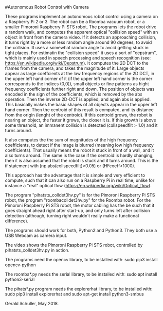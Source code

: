 
#Autonomous Robot Control with Camera

These programs implement an autonomous robot control using a camera on a Raspberry Pi 2 or 3. The robot can be a Roomba vacuum robot, or a smaller Pimoroni Raspberry Pi STS robot. 
The programs lets the robot drive a random walk, and computes the apparent optical "collision speed" with an object in front from the camera video. If it detects an approaching collision, it turns right by a more or less random angle around 90 degrees, to avoid the collision. It uses a somewhat random angle to avoid getting stuck in tight places.
For estimatin the "collision speed" it uses a sort of "cepstrum", which is mainly used in speech processing and speech recognition (see: https://en.wikipedia.org/wiki/Cepstrum). It computes the 2D DCT to the frames from the camera, and takes the magnitude of it. Large objects appear as large coeffcients at the low frequency regions of the 2D DCT, in the upper left hand corner of it (if the upper left hand corner is the corner corresponds to the indices (0,0)), small objects or fine patterns as hight frequency coefficients further right and down. The position of objects was encoded in the sign of the coefficients, which is removed by the abs operation. Then the inverse 2D-DCT is applied, and again abs is applied. This basically makes the basic shapes of all objects appear in the upper left hand corner. Then the centroid of this result is computed, and its distance from the origin (lenght of the centroid). If this centroid grows, the robot is nearing an object, the faster it grows, the closer it is. If this growth is above some threshold, an immanent collision is detected (collspeedfilt > 1.0) and it turns around.

It also computes the the sum of magnitudes of the high frequency coefficients, to detect if the image is blurred (meaning low high frequency coefficients). That usually means the robot it stuck in front of a wall, and it also turns around. The same is the case if the centroid is hardly changing, then it is also assumed that the robot is stuck and it turns around. This is the if statement with (np.abs(collspeedfilt)<0.05) or (HFcoeff<1000).

This approach has the advantage that it is simple and very efficient to compute, such that it can also run on a Raspberry Pi in real time, unlike for instance a "real" optical flow (https://en.wikipedia.org/wiki/Optical_flow).

The program "pihatsts_colldet3hv.py" is for the Pimoroni Raspberry Pi STS robot, the program "roombacolldet3hv.py" for the Roomba robot.
For the Pimoroni Raspberry Pi STS robot, the motor cabling has the be such that it goes straight ahead right after start-up, and only turns left after collision detection (although, turning right wouldn't really make a functional difference).

The programs should work for both, Python2 and Python3. They both use a USB Webcam as camera input.

The video shows the Pimoroni Raspberry Pi STS robot, controlled by pihatsts_colldet3hv.py in action.

The programs need the opencv library, to be installed with:
sudo pip3 install opencv-python

The roomba*.py needs the serial library, to be installed with:
sudo apt install python3-serial

The pihats*.py program needs the explorerhat library, to be installed with:
sudo pip3 install explorerhat
and sudo apt-get install python3-smbus

Gerald Schuller, May 2018.



